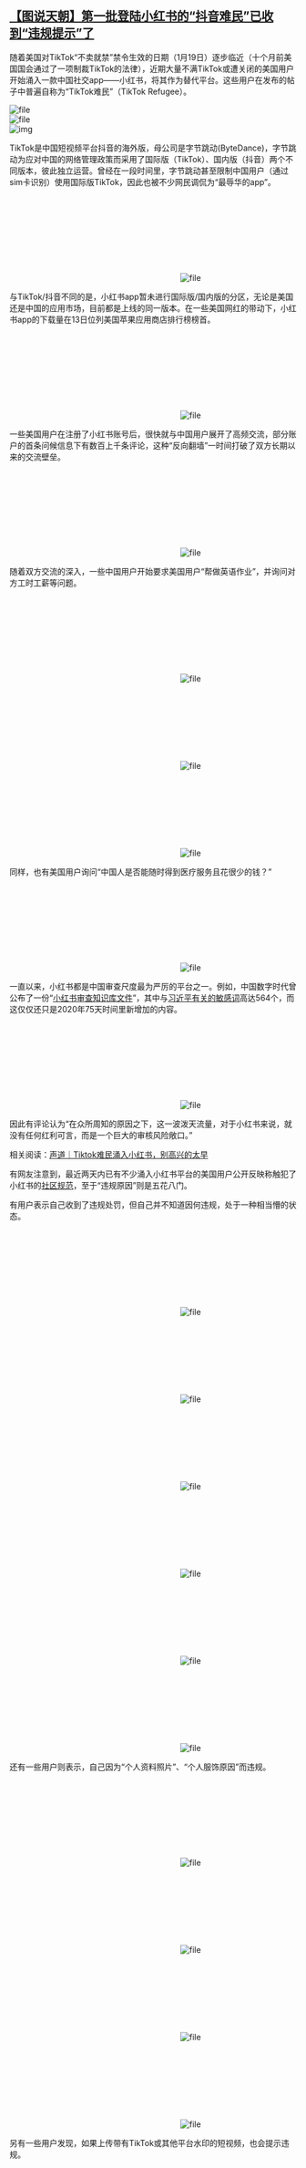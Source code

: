 <!--1736927864000-->
[【图说天朝】第一批登陆小红书的“抖音难民”已收到“违规提示”了](https://chinadigitaltimes.net/chinese/715006.html)
------

<p>随着美国对TikTok“不卖就禁”禁令生效的日期（1月19日）逐步临近（十个月前美国国会通过了一项制裁TikTok的法律），近期大量不满TikTok或遭关闭的美国用户开始涌入一款中国社交app——小红书，将其作为替代平台。这些用户在发布的帖子中普遍自称为“TikTok难民”（TikTok Refugee）。</p><p><img decoding="async" src="https://chinadigitaltimes.net/chinese/files/2025/01/image-1736920598573.png" alt="file"><br><img decoding="async" src="https://chinadigitaltimes.net/chinese/files/2025/01/image-1736920608048.png" alt="file"><br><img decoding="async" src="https://chinadigitaltimes.net/chinese/files/2025/01/image-1736842843954.png" alt="img"></p><p>TikTok是中国短视频平台抖音的海外版，母公司是字节跳动(ByteDance)，字节跳动为应对中国的网络管理政策而采用了国际版（TikTok）、国内版（抖音）两个不同版本，彼此独立运营。曾经在一段时间里，字节跳动甚至限制中国用户（通过sim卡识别）使用国际版TikTok，因此也被不少网民调侃为“最辱华的app”。</p><p><img decoding="async" src="data:image/svg+xml,%3Csvg%20xmlns='http://www.w3.org/2000/svg'%20viewBox='0%200%200%200'%3E%3C/svg%3E" alt="file" data-lazy-src="https://chinadigitaltimes.net/chinese/files/2025/01/image-1736915365561.png"><noscript><img decoding="async" src="https://chinadigitaltimes.net/chinese/files/2025/01/image-1736915365561.png" alt="file"></noscript></p><p>与TikTok/抖音不同的是，小红书app暂未进行国际版/国内版的分区，无论是美国还是中国的应用市场，目前都是上线的同一版本。在一些美国网红的带动下，小红书app的下载量在13日位列美国苹果应用商店排行榜榜首。</p><p><img decoding="async" src="data:image/svg+xml,%3Csvg%20xmlns='http://www.w3.org/2000/svg'%20viewBox='0%200%200%200'%3E%3C/svg%3E" alt="file" data-lazy-src="https://chinadigitaltimes.net/chinese/files/2025/01/image-1736915739685.png"><noscript><img decoding="async" src="https://chinadigitaltimes.net/chinese/files/2025/01/image-1736915739685.png" alt="file"></noscript></p><p>一些美国用户在注册了小红书账号后，很快就与中国用户展开了高频交流，部分账户的首条问候信息下有数百上千条评论，这种“反向翻墙”一时间打破了双方长期以来的交流壁垒。</p><p><img decoding="async" src="data:image/svg+xml,%3Csvg%20xmlns='http://www.w3.org/2000/svg'%20viewBox='0%200%200%200'%3E%3C/svg%3E" alt="file" data-lazy-src="https://chinadigitaltimes.net/chinese/files/2025/01/image-1736918628776.png"><noscript><img decoding="async" src="https://chinadigitaltimes.net/chinese/files/2025/01/image-1736918628776.png" alt="file"></noscript></p><p>随着双方交流的深入，一些中国用户开始要求美国用户“帮做英语作业”，并询问对方工时工薪等问题。</p><p><img decoding="async" src="data:image/svg+xml,%3Csvg%20xmlns='http://www.w3.org/2000/svg'%20viewBox='0%200%200%200'%3E%3C/svg%3E" alt="file" data-lazy-src="https://chinadigitaltimes.net/chinese/files/2025/01/image-1736918709084.png"><noscript><img decoding="async" src="https://chinadigitaltimes.net/chinese/files/2025/01/image-1736918709084.png" alt="file"></noscript><br><img decoding="async" src="data:image/svg+xml,%3Csvg%20xmlns='http://www.w3.org/2000/svg'%20viewBox='0%200%200%200'%3E%3C/svg%3E" alt="file" data-lazy-src="https://chinadigitaltimes.net/chinese/files/2025/01/image-1736919435551.png"><noscript><img decoding="async" src="https://chinadigitaltimes.net/chinese/files/2025/01/image-1736919435551.png" alt="file"></noscript><br><img decoding="async" src="data:image/svg+xml,%3Csvg%20xmlns='http://www.w3.org/2000/svg'%20viewBox='0%200%200%200'%3E%3C/svg%3E" alt="file" data-lazy-src="https://chinadigitaltimes.net/chinese/files/2025/01/image-1736919618427.png"><noscript><img decoding="async" src="https://chinadigitaltimes.net/chinese/files/2025/01/image-1736919618427.png" alt="file"></noscript></p><p>同样，也有美国用户询问“中国人是否能随时得到医疗服务且花很少的钱？”</p><p><img decoding="async" src="data:image/svg+xml,%3Csvg%20xmlns='http://www.w3.org/2000/svg'%20viewBox='0%200%200%200'%3E%3C/svg%3E" alt="file" data-lazy-src="https://chinadigitaltimes.net/chinese/files/2025/01/image-1736920418342.png"><noscript><img decoding="async" src="https://chinadigitaltimes.net/chinese/files/2025/01/image-1736920418342.png" alt="file"></noscript></p><p>一直以来，小红书都是中国审查尺度最为严厉的平台之一。例如，中国数字时代曾公布了一份“<a href="https://chinadigitaltimes.net/space/%E5%B0%8F%E7%BA%A2%E4%B9%A6%E5%AE%A1%E6%9F%A5%E7%99%BE%E7%A7%91" title="小红书审查知识库文件">小红书审查知识库文件</a>”，其中与<a href="https://chinadigitaltimes.net/space/%E5%B0%8F%E7%BA%A2%E4%B9%A6%E5%AE%A1%E6%9F%A5%E7%99%BE%E7%A7%91%EF%BC%9A%E4%B9%A0%E8%BF%91%E5%B9%B3%E6%95%8F%E6%84%9F%E8%AF%8D%E5%BA%93" title="习近平有关的敏感词">习近平有关的敏感词</a>高达564个，而这仅仅还只是2020年75天时间里新增加的内容。</p><p><img decoding="async" src="data:image/svg+xml,%3Csvg%20xmlns='http://www.w3.org/2000/svg'%20viewBox='0%200%200%200'%3E%3C/svg%3E" alt="file" data-lazy-src="https://chinadigitaltimes.net/chinese/files/2025/01/image-1736920172944.png"><noscript><img decoding="async" src="https://chinadigitaltimes.net/chinese/files/2025/01/image-1736920172944.png" alt="file"></noscript></p><p>因此有评论认为“在众所周知的原因之下，这一波泼天流量，对于小红书来说，就没有任何红利可言，而是一个巨大的审核风险敞口。”</p><p>相关阅读：<a href="https://chinadigitaltimes.net/chinese/714996.html" title="声道｜Tiktok难民涌入小红书，别高兴的太早">声道｜Tiktok难民涌入小红书，别高兴的太早</a></p><p>有网友注意到，最近两天内已有不少涌入小红书平台的美国用户公开反映称触犯了小红书的<a href="https://www.xiaohongshu.com/crown/community/rules" title="社区规范">社区规范</a>，至于“违规原因”则是五花八门。</p><p>有用户表示自己收到了违规处罚，但自己并不知道因何违规，处于一种相当懵的状态。</p><p><img decoding="async" src="data:image/svg+xml,%3Csvg%20xmlns='http://www.w3.org/2000/svg'%20viewBox='0%200%200%200'%3E%3C/svg%3E" alt="file" data-lazy-src="https://chinadigitaltimes.net/chinese/files/2025/01/image-1736921705206.png"><noscript><img decoding="async" src="https://chinadigitaltimes.net/chinese/files/2025/01/image-1736921705206.png" alt="file"></noscript><br><img decoding="async" src="data:image/svg+xml,%3Csvg%20xmlns='http://www.w3.org/2000/svg'%20viewBox='0%200%200%200'%3E%3C/svg%3E" alt="file" data-lazy-src="https://chinadigitaltimes.net/chinese/files/2025/01/image-1736921972507.png"><noscript><img decoding="async" src="https://chinadigitaltimes.net/chinese/files/2025/01/image-1736921972507.png" alt="file"></noscript><br><img decoding="async" src="data:image/svg+xml,%3Csvg%20xmlns='http://www.w3.org/2000/svg'%20viewBox='0%200%200%200'%3E%3C/svg%3E" alt="file" data-lazy-src="https://chinadigitaltimes.net/chinese/files/2025/01/image-1736922084066.png"><noscript><img decoding="async" src="https://chinadigitaltimes.net/chinese/files/2025/01/image-1736922084066.png" alt="file"></noscript><br><img decoding="async" src="data:image/svg+xml,%3Csvg%20xmlns='http://www.w3.org/2000/svg'%20viewBox='0%200%200%200'%3E%3C/svg%3E" alt="file" data-lazy-src="https://chinadigitaltimes.net/chinese/files/2025/01/image-1736922115771.png"><noscript><img decoding="async" src="https://chinadigitaltimes.net/chinese/files/2025/01/image-1736922115771.png" alt="file"></noscript><br><img decoding="async" src="data:image/svg+xml,%3Csvg%20xmlns='http://www.w3.org/2000/svg'%20viewBox='0%200%200%200'%3E%3C/svg%3E" alt="file" data-lazy-src="https://chinadigitaltimes.net/chinese/files/2025/01/image-1736922160989.png"><noscript><img decoding="async" src="https://chinadigitaltimes.net/chinese/files/2025/01/image-1736922160989.png" alt="file"></noscript><br><img decoding="async" src="data:image/svg+xml,%3Csvg%20xmlns='http://www.w3.org/2000/svg'%20viewBox='0%200%200%200'%3E%3C/svg%3E" alt="file" data-lazy-src="https://chinadigitaltimes.net/chinese/files/2025/01/image-1736922252154.png"><noscript><img decoding="async" src="https://chinadigitaltimes.net/chinese/files/2025/01/image-1736922252154.png" alt="file"></noscript></p><p>还有一些用户则表示，自己因为“个人资料照片”、“个人服饰原因”而违规。</p><p><img decoding="async" src="data:image/svg+xml,%3Csvg%20xmlns='http://www.w3.org/2000/svg'%20viewBox='0%200%200%200'%3E%3C/svg%3E" alt="file" data-lazy-src="https://chinadigitaltimes.net/chinese/files/2025/01/image-1736922310113.png"><noscript><img decoding="async" src="https://chinadigitaltimes.net/chinese/files/2025/01/image-1736922310113.png" alt="file"></noscript><br><img decoding="async" src="data:image/svg+xml,%3Csvg%20xmlns='http://www.w3.org/2000/svg'%20viewBox='0%200%200%200'%3E%3C/svg%3E" alt="file" data-lazy-src="https://chinadigitaltimes.net/chinese/files/2025/01/image-1736922545383.png"><noscript><img decoding="async" src="https://chinadigitaltimes.net/chinese/files/2025/01/image-1736922545383.png" alt="file"></noscript><br><img decoding="async" src="data:image/svg+xml,%3Csvg%20xmlns='http://www.w3.org/2000/svg'%20viewBox='0%200%200%200'%3E%3C/svg%3E" alt="file" data-lazy-src="https://chinadigitaltimes.net/chinese/files/2025/01/image-1736922014629.png"><noscript><img decoding="async" src="https://chinadigitaltimes.net/chinese/files/2025/01/image-1736922014629.png" alt="file"></noscript><br><img decoding="async" src="data:image/svg+xml,%3Csvg%20xmlns='http://www.w3.org/2000/svg'%20viewBox='0%200%200%200'%3E%3C/svg%3E" alt="file" data-lazy-src="https://chinadigitaltimes.net/chinese/files/2025/01/image-1736922387387.png"><noscript><img decoding="async" src="https://chinadigitaltimes.net/chinese/files/2025/01/image-1736922387387.png" alt="file"></noscript></p><p>另有一些用户发现，如果上传带有TikTok或其他平台水印的短视频，也会提示违规。</p><p><img decoding="async" src="data:image/svg+xml,%3Csvg%20xmlns='http://www.w3.org/2000/svg'%20viewBox='0%200%200%200'%3E%3C/svg%3E" alt="file" data-lazy-src="https://chinadigitaltimes.net/chinese/files/2025/01/image-1736922471859.png"><noscript><img decoding="async" src="https://chinadigitaltimes.net/chinese/files/2025/01/image-1736922471859.png" alt="file"></noscript><br><img decoding="async" src="data:image/svg+xml,%3Csvg%20xmlns='http://www.w3.org/2000/svg'%20viewBox='0%200%200%200'%3E%3C/svg%3E" alt="file" data-lazy-src="https://chinadigitaltimes.net/chinese/files/2025/01/image-1736922714205.png"><noscript><img decoding="async" src="https://chinadigitaltimes.net/chinese/files/2025/01/image-1736922714205.png" alt="file"></noscript><br><img decoding="async" src="data:image/svg+xml,%3Csvg%20xmlns='http://www.w3.org/2000/svg'%20viewBox='0%200%200%200'%3E%3C/svg%3E" alt="file" data-lazy-src="https://chinadigitaltimes.net/chinese/files/2025/01/image-1736922486711.png"><noscript><img decoding="async" src="https://chinadigitaltimes.net/chinese/files/2025/01/image-1736922486711.png" alt="file"></noscript><br><img decoding="async" src="data:image/svg+xml,%3Csvg%20xmlns='http://www.w3.org/2000/svg'%20viewBox='0%200%200%200'%3E%3C/svg%3E" alt="file" data-lazy-src="https://chinadigitaltimes.net/chinese/files/2025/01/image-1736922735859.png"><noscript><img decoding="async" src="https://chinadigitaltimes.net/chinese/files/2025/01/image-1736922735859.png" alt="file"></noscript></p><p>除此之外，还有用户意识到自己发布了不受小红书平台欢迎的内容，如女同、夜总会、宣传图。</p><p><img decoding="async" src="data:image/svg+xml,%3Csvg%20xmlns='http://www.w3.org/2000/svg'%20viewBox='0%200%200%200'%3E%3C/svg%3E" alt="file" data-lazy-src="https://chinadigitaltimes.net/chinese/files/2025/01/image-1736922787840.png"><noscript><img decoding="async" src="https://chinadigitaltimes.net/chinese/files/2025/01/image-1736922787840.png" alt="file"></noscript><br><img decoding="async" src="data:image/svg+xml,%3Csvg%20xmlns='http://www.w3.org/2000/svg'%20viewBox='0%200%200%200'%3E%3C/svg%3E" alt="file" data-lazy-src="https://chinadigitaltimes.net/chinese/files/2025/01/image-1736922795564.png"><noscript><img decoding="async" src="https://chinadigitaltimes.net/chinese/files/2025/01/image-1736922795564.png" alt="file"></noscript><br><img decoding="async" src="data:image/svg+xml,%3Csvg%20xmlns='http://www.w3.org/2000/svg'%20viewBox='0%200%200%200'%3E%3C/svg%3E" alt="file" data-lazy-src="https://chinadigitaltimes.net/chinese/files/2025/01/image-1736922801704.png"><noscript><img decoding="async" src="https://chinadigitaltimes.net/chinese/files/2025/01/image-1736922801704.png" alt="file"></noscript></p><p>一些用户的违规理由相当具有中国特色（营销和肤色判断裸体），这显然很难被一般的美国用户理解。</p><p><img decoding="async" src="data:image/svg+xml,%3Csvg%20xmlns='http://www.w3.org/2000/svg'%20viewBox='0%200%200%200'%3E%3C/svg%3E" alt="file" data-lazy-src="https://chinadigitaltimes.net/chinese/files/2025/01/image-1736924156250.png"><noscript><img decoding="async" src="https://chinadigitaltimes.net/chinese/files/2025/01/image-1736924156250.png" alt="file"></noscript><br><img decoding="async" src="data:image/svg+xml,%3Csvg%20xmlns='http://www.w3.org/2000/svg'%20viewBox='0%200%200%200'%3E%3C/svg%3E" alt="file" data-lazy-src="https://chinadigitaltimes.net/chinese/files/2025/01/image-1736925551475.png"><noscript><img decoding="async" src="https://chinadigitaltimes.net/chinese/files/2025/01/image-1736925551475.png" alt="file"></noscript></p><p>个别用户的账号则出现了“先审后发”提示：</p><p><img decoding="async" src="data:image/svg+xml,%3Csvg%20xmlns='http://www.w3.org/2000/svg'%20viewBox='0%200%200%200'%3E%3C/svg%3E" alt="file" data-lazy-src="https://chinadigitaltimes.net/chinese/files/2025/01/image-1736923975652.png"><noscript><img decoding="async" src="https://chinadigitaltimes.net/chinese/files/2025/01/image-1736923975652.png" alt="file"></noscript><br><img decoding="async" src="data:image/svg+xml,%3Csvg%20xmlns='http://www.w3.org/2000/svg'%20viewBox='0%200%200%200'%3E%3C/svg%3E" alt="file" data-lazy-src="https://chinadigitaltimes.net/chinese/files/2025/01/image-1736921777808.png"><noscript><img decoding="async" src="https://chinadigitaltimes.net/chinese/files/2025/01/image-1736921777808.png" alt="file"></noscript></p><p>另据 @whyyoutouzhele： 一名美国用户在小红书上发布一张毛泽东和篮球运动员勒布朗的结合图。并配文：“爱你爷爷”中国网友回复 “你会被封号的兄弟”。截至目前发文，该用户已搜索不到，疑似被封号。</p><p><img decoding="async" src="data:image/svg+xml,%3Csvg%20xmlns='http://www.w3.org/2000/svg'%20viewBox='0%200%200%200'%3E%3C/svg%3E" alt="file" data-lazy-src="https://chinadigitaltimes.net/chinese/files/2025/01/image-1736941552880.png"><noscript><img decoding="async" src="https://chinadigitaltimes.net/chinese/files/2025/01/image-1736941552880.png" alt="file"></noscript><br><img decoding="async" src="data:image/svg+xml,%3Csvg%20xmlns='http://www.w3.org/2000/svg'%20viewBox='0%200%200%200'%3E%3C/svg%3E" alt="file" data-lazy-src="https://chinadigitaltimes.net/chinese/files/2025/01/image-1736941545172.png"><noscript><img decoding="async" src="https://chinadigitaltimes.net/chinese/files/2025/01/image-1736941545172.png" alt="file"></noscript></p><p>相关视频：</p><p><iframe title="2025.1.15 第一批登陆小红书的“抖音难民”收到“违规提示”了" width="1080" height="810" src="https://www.youtube.com/embed/zRT6lGRS0yA?feature=oembed" frameborder="0" allow="accelerometer; autoplay; clipboard-write; encrypted-media; gyroscope; picture-in-picture; web-share" referrerpolicy="strict-origin-when-cross-origin" allowfullscreen=""></iframe></p><div style="width:42%;float:right;padding-left:20px;"><div class="su-spoiler su-spoiler-style-fancy su-spoiler-icon-chevron-circle" data-scroll-offset="0" data-anchor-in-url="no"><div class="su-spoiler-title" tabindex="0" role="button"><span class="su-spoiler-icon"></span>CDT 档案卡</div><div class="su-spoiler-content su-u-clearfix su-u-trim"><strong>标题：</strong>【图说天朝】第一批登陆小红书的“抖音难民”已收到“违规提示”了<br><strong>作者：</strong><a href="https://chinadigitaltimes.net/space/中国数字时代" target="_blank">中国数字时代</a><br><strong>发表日期：</strong>2025.1.15<br><strong>来源：</strong><a href="" target="_blank">小红书</a><br><strong>主题归类：</strong><a href="https://chinadigitaltimes.net/space/TikTok难民进入小红书" target="_blank">TikTok难民进入小红书</a><br><strong>CDS收藏：</strong><a href="https://chinadigitaltimes.net/space/%E8%AF%9D%E8%AF%AD%E9%A6%86" target="_blank" rel="noopener">话语馆</a><br><strong>版权说明：</strong>该作品版权归原作者所有。中国数字时代仅对原作进行存档，以对抗中国的网络审查。<a href="https://chinadigitaltimes.net/chinese/copyright">详细版权说明</a>。</div></div></div><p>目前有网友预测，小红书接下来可能会开启更多的英文内容审查，或者将中英文群体进行隔离，以应对监管要求。而凤凰网一则<a href="https://weibo.com/ttarticle/p/show?id=2309405123041024671790" title="报道称">报道称</a>“小红书走向国际化，连夜招聘英文内容审核员”。</p><p><img decoding="async" src="data:image/svg+xml,%3Csvg%20xmlns='http://www.w3.org/2000/svg'%20viewBox='0%200%200%200'%3E%3C/svg%3E" alt="file" data-lazy-src="https://chinadigitaltimes.net/chinese/files/2025/01/image-1736925638380.png"><noscript><img decoding="async" src="https://chinadigitaltimes.net/chinese/files/2025/01/image-1736925638380.png" alt="file"></noscript><br><img decoding="async" src="data:image/svg+xml,%3Csvg%20xmlns='http://www.w3.org/2000/svg'%20viewBox='0%200%200%200'%3E%3C/svg%3E" alt="file" data-lazy-src="https://chinadigitaltimes.net/chinese/files/2025/01/image-1736926239167.png"><noscript><img decoding="async" src="https://chinadigitaltimes.net/chinese/files/2025/01/image-1736926239167.png" alt="file"></noscript></p><p>中文网友恶搞图：</p><p><img decoding="async" src="data:image/svg+xml,%3Csvg%20xmlns='http://www.w3.org/2000/svg'%20viewBox='0%200%200%200'%3E%3C/svg%3E" alt="img" data-lazy-src="https://chinadigitaltimes.net/chinese/files/2025/01/image-1736924402384.png"><noscript><img decoding="async" src="https://chinadigitaltimes.net/chinese/files/2025/01/image-1736924402384.png" alt="img"></noscript></p><div class="addtoany_share_save_container addtoany_content addtoany_content_bottom"><div class="a2a_kit a2a_kit_size_32 addtoany_list" data-a2a-url="https://chinadigitaltimes.net/chinese/715006.html" data-a2a-title="【图说天朝】第一批登陆小红书的“抖音难民”已收到“违规提示”了"><a class="a2a_button_facebook" href="https://www.addtoany.com/add_to/facebook?linkurl=https%3A%2F%2Fchinadigitaltimes.net%2Fchinese%2F715006.html&amp;linkname=%E3%80%90%E5%9B%BE%E8%AF%B4%E5%A4%A9%E6%9C%9D%E3%80%91%E7%AC%AC%E4%B8%80%E6%89%B9%E7%99%BB%E9%99%86%E5%B0%8F%E7%BA%A2%E4%B9%A6%E7%9A%84%E2%80%9C%E6%8A%96%E9%9F%B3%E9%9A%BE%E6%B0%91%E2%80%9D%E5%B7%B2%E6%94%B6%E5%88%B0%E2%80%9C%E8%BF%9D%E8%A7%84%E6%8F%90%E7%A4%BA%E2%80%9D%E4%BA%86" title="Facebook" rel="nofollow noopener" target="_blank"></a><a class="a2a_button_twitter" href="https://www.addtoany.com/add_to/twitter?linkurl=https%3A%2F%2Fchinadigitaltimes.net%2Fchinese%2F715006.html&amp;linkname=%E3%80%90%E5%9B%BE%E8%AF%B4%E5%A4%A9%E6%9C%9D%E3%80%91%E7%AC%AC%E4%B8%80%E6%89%B9%E7%99%BB%E9%99%86%E5%B0%8F%E7%BA%A2%E4%B9%A6%E7%9A%84%E2%80%9C%E6%8A%96%E9%9F%B3%E9%9A%BE%E6%B0%91%E2%80%9D%E5%B7%B2%E6%94%B6%E5%88%B0%E2%80%9C%E8%BF%9D%E8%A7%84%E6%8F%90%E7%A4%BA%E2%80%9D%E4%BA%86" title="Twitter" rel="nofollow noopener" target="_blank"></a><a class="a2a_button_telegram" href="https://www.addtoany.com/add_to/telegram?linkurl=https%3A%2F%2Fchinadigitaltimes.net%2Fchinese%2F715006.html&amp;linkname=%E3%80%90%E5%9B%BE%E8%AF%B4%E5%A4%A9%E6%9C%9D%E3%80%91%E7%AC%AC%E4%B8%80%E6%89%B9%E7%99%BB%E9%99%86%E5%B0%8F%E7%BA%A2%E4%B9%A6%E7%9A%84%E2%80%9C%E6%8A%96%E9%9F%B3%E9%9A%BE%E6%B0%91%E2%80%9D%E5%B7%B2%E6%94%B6%E5%88%B0%E2%80%9C%E8%BF%9D%E8%A7%84%E6%8F%90%E7%A4%BA%E2%80%9D%E4%BA%86" title="Telegram" rel="nofollow noopener" target="_blank"></a><a class="a2a_button_reddit" href="https://www.addtoany.com/add_to/reddit?linkurl=https%3A%2F%2Fchinadigitaltimes.net%2Fchinese%2F715006.html&amp;linkname=%E3%80%90%E5%9B%BE%E8%AF%B4%E5%A4%A9%E6%9C%9D%E3%80%91%E7%AC%AC%E4%B8%80%E6%89%B9%E7%99%BB%E9%99%86%E5%B0%8F%E7%BA%A2%E4%B9%A6%E7%9A%84%E2%80%9C%E6%8A%96%E9%9F%B3%E9%9A%BE%E6%B0%91%E2%80%9D%E5%B7%B2%E6%94%B6%E5%88%B0%E2%80%9C%E8%BF%9D%E8%A7%84%E6%8F%90%E7%A4%BA%E2%80%9D%E4%BA%86" title="Reddit" rel="nofollow noopener" target="_blank"></a><a class="a2a_button_whatsapp" href="https://www.addtoany.com/add_to/whatsapp?linkurl=https%3A%2F%2Fchinadigitaltimes.net%2Fchinese%2F715006.html&amp;linkname=%E3%80%90%E5%9B%BE%E8%AF%B4%E5%A4%A9%E6%9C%9D%E3%80%91%E7%AC%AC%E4%B8%80%E6%89%B9%E7%99%BB%E9%99%86%E5%B0%8F%E7%BA%A2%E4%B9%A6%E7%9A%84%E2%80%9C%E6%8A%96%E9%9F%B3%E9%9A%BE%E6%B0%91%E2%80%9D%E5%B7%B2%E6%94%B6%E5%88%B0%E2%80%9C%E8%BF%9D%E8%A7%84%E6%8F%90%E7%A4%BA%E2%80%9D%E4%BA%86" title="WhatsApp" rel="nofollow noopener" target="_blank"></a><a class="a2a_button_email" href="https://www.addtoany.com/add_to/email?linkurl=https%3A%2F%2Fchinadigitaltimes.net%2Fchinese%2F715006.html&amp;linkname=%E3%80%90%E5%9B%BE%E8%AF%B4%E5%A4%A9%E6%9C%9D%E3%80%91%E7%AC%AC%E4%B8%80%E6%89%B9%E7%99%BB%E9%99%86%E5%B0%8F%E7%BA%A2%E4%B9%A6%E7%9A%84%E2%80%9C%E6%8A%96%E9%9F%B3%E9%9A%BE%E6%B0%91%E2%80%9D%E5%B7%B2%E6%94%B6%E5%88%B0%E2%80%9C%E8%BF%9D%E8%A7%84%E6%8F%90%E7%A4%BA%E2%80%9D%E4%BA%86" title="Email" rel="nofollow noopener" target="_blank"></a><a class="a2a_button_copy_link" href="https://www.addtoany.com/add_to/copy_link?linkurl=https%3A%2F%2Fchinadigitaltimes.net%2Fchinese%2F715006.html&amp;linkname=%E3%80%90%E5%9B%BE%E8%AF%B4%E5%A4%A9%E6%9C%9D%E3%80%91%E7%AC%AC%E4%B8%80%E6%89%B9%E7%99%BB%E9%99%86%E5%B0%8F%E7%BA%A2%E4%B9%A6%E7%9A%84%E2%80%9C%E6%8A%96%E9%9F%B3%E9%9A%BE%E6%B0%91%E2%80%9D%E5%B7%B2%E6%94%B6%E5%88%B0%E2%80%9C%E8%BF%9D%E8%A7%84%E6%8F%90%E7%A4%BA%E2%80%9D%E4%BA%86" title="Copy Link" rel="nofollow noopener" target="_blank"></a><a class="a2a_dd addtoany_share_save addtoany_share" href="https://www.addtoany.com/share"></a></div></div>
